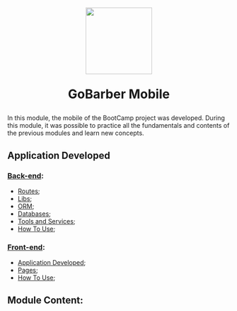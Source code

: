 <h1 align="center">
  <img 
    alt="" src="https://user-images.githubusercontent.com/54601930/87108108-d9208b80-c237-11ea-980a-442177a97f2d.png" 
    width="150px"
  />

  <p>
    GoBarber Mobile
  </p>
</h1>

In this module, the mobile of the BootCamp project was developed. During this module, it was possible to practice all the fundamentals and contents of the previous modules and learn new concepts.

## Application Developed

### [Back-end][backend]:
- [Routes][routes];
- [Libs][libs];
- [ORM][orm];
- [Databases][databases];
- [Tools and Services][tools&services];
- [How To Use][howToUse];

[backend]: https://github.com/phenriq694/GoStack_Modulos/tree/goStack_modulos_2019/module10/backend
[routes]: https://github.com/phenriq694/GoStack_Modulos/tree/goStack_modulos_2019/module10/backend#routes
[libs]: https://github.com/phenriq694/GoStack_Modulos/tree/goStack_modulos_2019/module10/backend#libs
[orm]: https://github.com/phenriq694/GoStack_Modulos/tree/goStack_modulos_2019/module10/backend#orm
[databases]: https://github.com/phenriq694/GoStack_Modulos/tree/goStack_modulos_2019/module10/backend#databases
[tools&services]: https://github.com/phenriq694/GoStack_Modulos/tree/goStack_modulos_2019/module10/backend#tools-and-services
[howToUse]: https://github.com/phenriq694/GoStack_Modulos/tree/goStack_modulos_2019/module10/backend#information_source-how-to-use

### [Front-end][frontend]:
- [Application Developed][application];
- [Pages][pages];
- [How To Use][howToUse];

[frontend]: https://github.com/phenriq694/GoStack_Modulos/tree/goStack_modulos_2019/module10/frontend
[application]: https://github.com/phenriq694/GoStack_Modulos/tree/goStack_modulos_2019/module10/frontend#application-developed
[pages]: https://github.com/phenriq694/GoStack_Modulos/tree/goStack_modulos_2019/module10/frontend#application-developed
[howToUse]: https://github.com/phenriq694/GoStack_Modulos/tree/goStack_modulos_2019/module10/frontend#application-developed

## Module Content:


